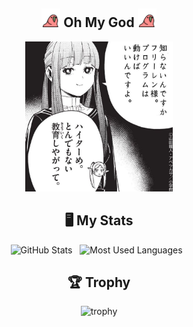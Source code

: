 <div align="center">

## <img src="https://github.com/daisuke-tanabe/daisuke-tanabe/blob/main/parrot.gif" height="30" /> Oh My God <img src="https://github.com/daisuke-tanabe/daisuke-tanabe/blob/main/parrot.gif" height="30" />

<img src="https://github.com/daisuke-tanabe/daisuke-tanabe/blob/main/ohmygod.jpg" height="240" alt="" />
  
## 🖥 My Stats
<p>
    <img height=175 alt="GitHub Stats" src="http://github-profile-summary-cards.vercel.app/api/cards/profile-details?username=daisuke-tanabe&theme=github" />&nbsp;&nbsp;
    <img height=175 alt="Most Used Languages" src="https://github-readme-stats.vercel.app/api/top-langs?username=daisuke-tanabe&layout=compact&theme=github" />&nbsp;&nbsp;
</p>

## 🏆 Trophy
![trophy](https://github-profile-trophy.vercel.app/?username=daisuke-tanabe&theme=github)

</div>
